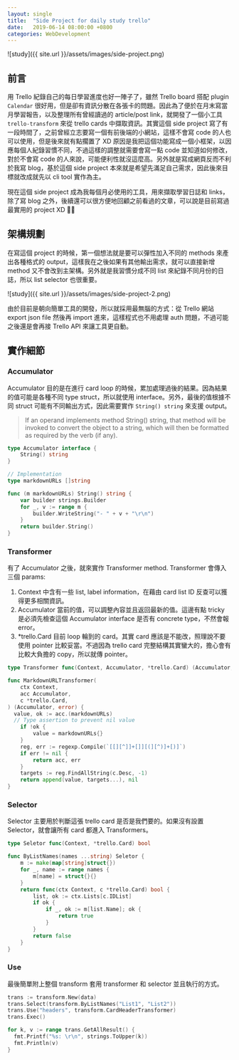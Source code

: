 ```yaml
---
layout: single
title:  "Side Project for daily study trello"
date:   2019-06-14 08:00:00 +0800
categories: WebDevelopment
---
```

![study]({{ site.url }}/assets/images/side-project.png)
## 前言

用 Trello 紀錄自己的每日學習進度也好一陣子了，雖然 Trello board 搭配 plugin `Calendar` 很好用，但是卻有資訊分散在各張卡的問題。因此為了便於在月末寫當月學習報告，以及整理所有曾經讀過的 article/post link，就開發了一個小工具 `trello-transform` 來從 trello cards 中擷取資訊。其實這個 side project 寫了有一段時間了，之前曾經立志要寫一個有前後端的小網站，這樣不會寫 code 的人也可以使用，但是後來就有點擱置了 XD 原因是我把這個功能寫成一個小框架，以因應每個人紀錄習慣不同，不過這樣的調整就需要會寫一點 code 並知道如何修改，對於不會寫 code 的人來說，可能便利性就沒這麼高。另外就是寫成網頁反而不利於我寫 blog，基於這個 side project 本來就是希望先滿足自己需求，因此後來目標就改成就先以 cli tool 實作為主。

現在這個 side project 成為我每個月必使用的工具，用來擷取學習日誌和 links，除了寫 blog 之外，後續還可以很方便地回顧之前看過的文章，可以說是目前寫過最實用的 project XD 

## 架構規劃

在寫這個 project 的時候，第一個想法就是要可以彈性加入不同的 methods 來產出各種格式的 output，這樣我在之後如果有其他輸出需求，就可以直接新增 method 又不會改到主架構。另外就是我習慣分成不同 list 來紀錄不同月份的日誌，所以 list selector 也很重要。

![study]({{ site.url }}/assets/images/side-project-2.png)

由於目前是朝向簡單工具的開發，所以就採用最無腦的方式：從 Trello 網站 export json file 然後再 import 進來，這樣程式也不用處理 auth 問題，不過可能之後還是會再接 Trello API 來讓工具更自動。 

## 實作細節

### Accumulator

Accumulator 目的是在進行 card loop 的時候，累加處理過後的結果。因為結果的值可能是各種不同 type struct，所以就使用 interface。另外，最後的值根據不同 struct 可能有不同輸出方式，因此需要實作 `String() string` 來支援 output。
> If an operand implements method String() string, that method will be invoked to convert the object to a string, which will then be formatted as required by the verb (if any).
```go
type Accumulator interface {
	String() string
}

// Implementation
type markdownURLs []string

func (m markdownURLs) String() string {
	var builder strings.Builder
	for _, v := range m {
		builder.WriteString("- " + v + "\r\n")
	}
	return builder.String()
}
```

### Transformer

有了 Accumulator 之後，就來實作 Transformer method. Transformer 會傳入三個 params:
1. Context 中含有一些 list, label information，在藉由 card list ID 反查可以獲得更多相關資訊。
2. Accumulator 當前的值，可以調整內容並且返回最新的值。這邊有點 tricky 是必須先檢查這個 Accumulator interface 是否有 concrete type，不然會報 error。
3. *trello.Card 目前 loop 輪到的 card。其實 card 應該是不能改，照理說不要使用 pointer 比較妥當。不過因為 trello card 完整結構其實蠻大的，擔心會有比較大負擔的 copy，所以就傳 pointer。

```go
type Transformer func(Context, Accumulator, *trello.Card) (Accumulator, error)

func MarkdownURLTransformer(
	ctx Context,
	acc Accumulator,
	c *trello.Card,
) (Accumulator, error) {
  value, ok := acc.(markdownURLs)
  // Type assertion to prevent nil value
	if !ok {
		value = markdownURLs{}
	}
	reg, err := regexp.Compile(`[[][^]]+[]][(][^)]+[)]`)
	if err != nil {
		return acc, err
	}
	targets := reg.FindAllString(c.Desc, -1)
	return append(value, targets...), nil
}
```

### Selector

Selector 主要用於判斷這張 trello card 是否是我們要的。如果沒有設置 Selector，就會讓所有 card 都進入 Transformers。
```go
type Seletor func(Context, *trello.Card) bool

func ByListNames(names ...string) Seletor {
	m := make(map[string]struct{})
	for _, name := range names {
		m[name] = struct{}{}
	}
	return func(ctx Context, c *trello.Card) bool {
		list, ok := ctx.Lists[c.IDList]
		if ok {
			if _, ok := m[list.Name]; ok {
				return true
			}
		}
		return false
	}
}
```

### Use

最後簡單附上整個 transform 套用 transformer 和 selector 並且執行的方式。
```go
trans := transform.New(data)
trans.Select(transform.ByListNames("List1", "List2"))
trans.Use("headers", transform.CardHeaderTransformer)
trans.Exec()

for k, v := range trans.GetAllResult() {
  fmt.Printf("%s: \r\n", strings.ToUpper(k))
  fmt.Println(v)
}
```

